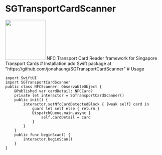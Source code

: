 # SGTransportCardScanner
<img src="relative/path/in/repository/to/IMG_4090.png" width="128"/>
NFC Transport Card Reader framework for Singapore Transport Cards
# Installation
add Swift package at "https://github.com/jonahaung/SGTransportCardScanner"
# Usage

    import SwiftUI
    import SGTransportCardScanner
    public class NFCScanner: ObservableObject {
        @Published var cardDetail: NFCCard?
        private let interactor = SGTransportCardScanner()
        public init() {
            interactor.setNfcCardDetectedBlock { [weak self] card in
                guard let self else { return }
                DispatchQueue.main.async {
                    self.cardDetail = card
                }
            }
        }
        public func beginScan() {
            interactor.beginScan()
        }
    }

    
